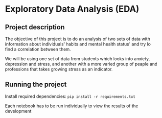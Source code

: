# Exploratory Data Analysis (EDA)

## Project description

The objective of this project is to do an analysis of two sets of data with information about individuals' habits and mental health status' and try lo find a correlation between them. 

We will be using one set of data from students which looks into anxiety, depression and stress, and another with a more varied group of peaple and professions that takes growing stress as an indicator.

## Running the project
Install required dependencies: ```pip install -r requirements.txt```

Each notebook has to be run individually to view the results of the development